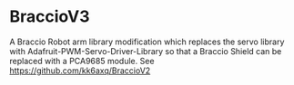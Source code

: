 # BraccioV3
A Braccio Robot arm library modification which replaces the servo library with Adafruit-PWM-Servo-Driver-Library so that a Braccio Shield can be replaced with a PCA9685 module.
See https://github.com/kk6axq/BraccioV2
